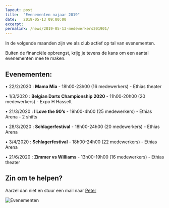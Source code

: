 ```yaml
---
layout: post
title:  "Evenementen najaar 2019"
date:   2019-05-13 09:00:00
excerpt: 
permalink: /news/2019-05-13-medewerkers201901/
---
```


In de volgende maanden zijn we als club actief op tal van evenementen.

Buiten de financiële opbrengst, krijg je tevens de kans om een aantal evenementen mee te maken.

## Evenementen:

•	22/2/2020 : **Mama Mia** - 18h00-23h00 (16 medewerkers) - Ethias theater

•	1/3/2020  : **Belgian Darts Championship 2020** - 11h00-20h00 (20 medewerkers) - Expo H Hasselt

•	21/3/2020 : **I Love the 90’s** - 19h00-4h00 (25 medewerkers) - Ethias Arena - 2 shifts

•	28/3/2020 : **Schlagerfestival** - 18h00-24h00 (20 medewerkers) - Ethias Arena

•	3/4/2020  : **Schlagerfestival** - 18h00-24h00 (22 medewerkers) - Ethias Arena

•	21/6/2020 : **Zimmer vs Williams** - 13h00-19h00 (16 medewerkers) - Ethias theater 


## Zin om te helpen?

Aarzel dan niet en stuur een mail naar [Peter](mailto://evenementen@kbbczolder.be)

![Evenementen](/news/img/biertap.jpg)
